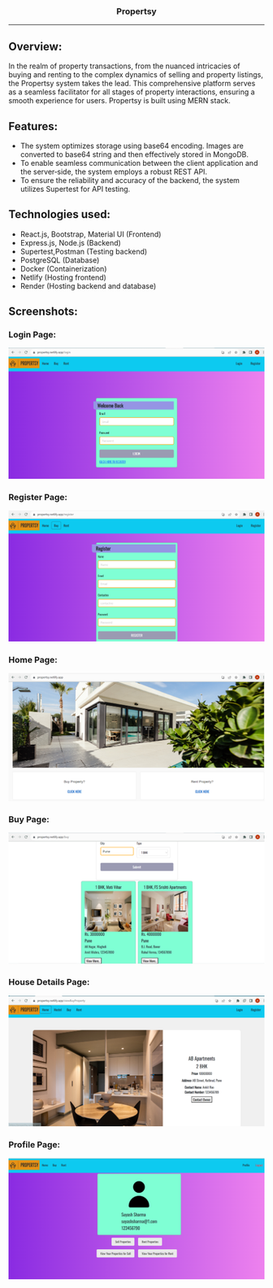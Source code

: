 <h3 align="center">Propertsy</h3>

---

## Overview:
<p>In the realm of property transactions, from the nuanced intricacies of buying and renting to the complex dynamics of selling and property listings, the Propertsy system takes the lead. This comprehensive platform serves as a seamless facilitator for all stages of property interactions, ensuring a smooth experience for users. Propertsy is built using MERN stack.
</p>

## Features:
- The system optimizes storage using base64 encoding. Images are converted to base64 string and then effectively stored in
MongoDB.
- To enable seamless communication between the client application and the server‑side, the system employs a robust REST API.
- To ensure the reliability and accuracy of the backend, the system utilizes Supertest for API testing.

## Technologies used:
- React.js, Bootstrap, Material UI (Frontend)
- Express.js, Node.js (Backend)
- Supertest,Postman (Testing backend)
- PostgreSQL (Database)
- Docker (Containerization)
- Netlify (Hosting frontend)
- Render (Hosting backend and database)

## Screenshots:
### Login Page:
![Screenshot (99)](https://github.com/IshanDey007/Propertsy/blob/master/screenshots/propertsy1.png)

### Register Page:
![Screenshot (101)](https://github.com/IshanDey007/Propertsy/blob/master/screenshots/propertsy2.png)

### Home Page:
![Screenshot (102)](https://github.com/IshanDey007/Propertsy/blob/master/screenshots/propertsy3.png)

### Buy Page:
![Screenshot (101)](https://github.com/IshanDey007/Propertsy/blob/master/screenshots/propertsy4.png)

### House Details Page:
![Screenshot (101)](https://github.com/IshanDey007/Propertsy/blob/master/screenshots/propertsy7.png)

### Profile Page:
![Screenshot (101)](https://github.com/IshanDey007/Propertsy/blob/master/screenshots/propertsy6.png)

